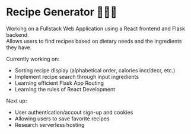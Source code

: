 # Recipe Generator 🧑🏼‍🍳

Working on a Fullstack Web Application using a React frontend and Flask backend. <br>
Allows users to find recipes based on dietary needs and the ingredients they have.

Currently working on:
* Sorting recipe display (alphabetical order, calories incr/decr, etc.)
* Implement recipe search through input ingredients
* Learning efficient Flask App Routing
* Learning the rules of React Development

Next up:
* User authentication/accout sign-up and cookies
* Allowing users to save favorite recipes
* Research serverless hosting
